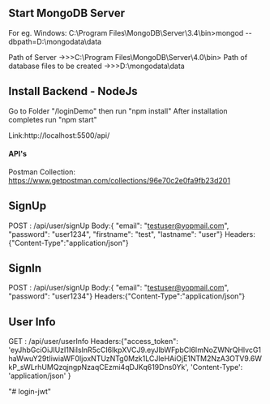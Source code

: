 ## Start MongoDB Server
For eg.
Windows: 
C:\Program Files\MongoDB\Server\3.4\bin>mongod --dbpath=D:\mongodata\data  

Path of Server ->>>C:\Program Files\MongoDB\Server\4.0\bin>
Path of database files to be created ->>>D:\mongodata\data 


## Install Backend - NodeJs
Go to Folder "/loginDemo" then run "npm install"
After installation completes run "npm start"

Link:http://localhost:5500/api/


#### API's

Postman Collection:
https://www.getpostman.com/collections/96e70c2e0fa9fb23d201

## SignUp
POST : /api/user/signUp
Body:{  "email": "testuser@yopmail.com", "password": "user1234",  "firstname": "test", "lastname": "user"}
Headers:{"Content-Type":"application/json"}

## SignIn
POST : /api/user/signUp
Body:{  "email": "testuser@yopmail.com", "password": "user1234"}
Headers:{"Content-Type":"application/json"}

## User Info
GET : /api/user/userInfo
Headers:{"access_token": 'eyJhbGciOiJIUzI1NiIsInR5cCI6IkpXVCJ9.eyJlbWFpbCI6ImNoZWNrQHlvcG1haWwuY29tIiwiaWF0IjoxNTUzNTg0Mzk1LCJleHAiOjE1NTM2NzA3OTV9.6WkP_sWLrhUMQzqjngpNzaqCEzmi4qDJKq619Dns0Yk',
     'Content-Type': 'application/json' }




"# login-jwt" 

